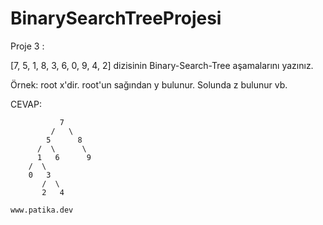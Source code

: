 # BinarySearchTreeProjesi


Proje 3 :


[7, 5, 1, 8, 3, 6, 0, 9, 4, 2] dizisinin Binary-Search-Tree aşamalarını yazınız.

Örnek: root x'dir. root'un sağından y bulunur. Solunda z bulunur vb.

CEVAP:






               7
             /   \ 
            5      8
          /  \      \
          1   6      9
        /  \
        0   3
           /  \
           2   4
         
    www.patika.dev      
    
